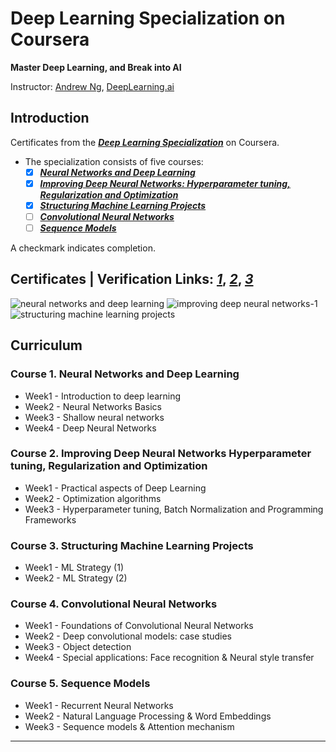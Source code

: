 # Deep Learning Specialization on Coursera 
**Master Deep Learning, and Break into AI**


Instructor: [Andrew Ng](http://www.andrewng.org/), [DeepLearning.ai](https://www.deeplearning.ai/)

## Introduction

Certificates from the [***Deep Learning Specialization***](https://www.coursera.org/specializations/deep-learning) on Coursera.

* The specialization consists of five courses:  
    + [x] [***Neural Networks and Deep Learning***](https://www.coursera.org/learn/neural-networks-deep-learning/home/welcome)  
    + [x] [***Improving Deep Neural Networks: Hyperparameter tuning, Regularization and Optimization***](https://www.coursera.org/learn/deep-neural-network/home/welcome) 
    + [x] [***Structuring Machine Learning Projects***](https://www.coursera.org/learn/machine-learning-projects/home/welcome)
    + [ ] [***Convolutional Neural Networks***](https://www.coursera.org/learn/convolutional-neural-networks)
    + [ ] [***Sequence Models***](https://www.coursera.org/learn/nlp-sequence-models)

A checkmark indicates completion.


## Certificates  | Verification Links: [***1***](https://www.coursera.org/account/accomplishments/verify/NWN3GZCRCJCT), [***2***](https://www.coursera.org/account/accomplishments/verify/DNKACBM75WFK), [***3***](https://www.coursera.org/account/accomplishments/verify/KUDYWPH8CZH2)

![neural networks and deep learning](https://user-images.githubusercontent.com/42754056/46041754-2ff7b800-c0d9-11e8-9c25-503031bfa90a.png)
![improving deep neural networks-1](https://user-images.githubusercontent.com/42754056/46635508-5a566600-cb1a-11e8-8f94-fff9dc64b890.png)
![structuring machine learning projects](https://user-images.githubusercontent.com/42754056/47733488-5065e580-dc36-11e8-9d93-8f976dafd55f.png)

## Curriculum

### Course 1. Neural Networks and Deep Learning
* Week1 - Introduction to deep learning
* Week2 - Neural Networks Basics
* Week3 - Shallow neural networks
* Week4 - Deep Neural Networks

### Course 2. Improving Deep Neural Networks Hyperparameter tuning, Regularization and Optimization
* Week1 - Practical aspects of Deep Learning
* Week2 - Optimization algorithms
* Week3 - Hyperparameter tuning, Batch Normalization and Programming Frameworks

### Course 3. Structuring Machine Learning Projects
* Week1 - ML Strategy (1)
* Week2 - ML Strategy (2)
         
 ### Course 4. Convolutional Neural Networks
 * Week1 - Foundations of Convolutional Neural Networks
 * Week2 - Deep convolutional models: case studies
 * Week3 - Object detection
 * Week4 - Special applications: Face recognition & Neural style transfer
 
 ### Course 5. Sequence Models
 * Week1 - Recurrent Neural Networks
 * Week2 - Natural Language Processing & Word Embeddings
 * Week3 - Sequence models & Attention mechanism

---
